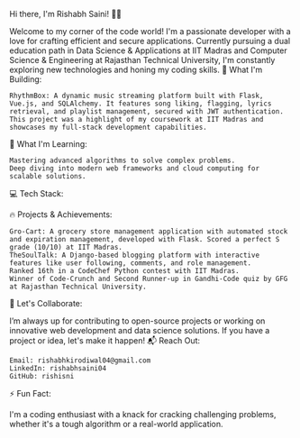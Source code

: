 Hi there, I'm Rishabh Saini! 👨‍💻

Welcome to my corner of the code world! I'm a passionate developer with a love for crafting efficient and secure applications. Currently pursuing a dual education path in Data Science & Applications at IIT Madras and Computer Science & Engineering at Rajasthan Technical University, I'm constantly exploring new technologies and honing my coding skills.
🚀 What I'm Building:

    RhythmBox: A dynamic music streaming platform built with Flask, Vue.js, and SQLAlchemy. It features song liking, flagging, lyrics retrieval, and playlist management, secured with JWT authentication. This project was a highlight of my coursework at IIT Madras and showcases my full-stack development capabilities.

🌱 What I'm Learning:

    Mastering advanced algorithms to solve complex problems.
    Deep diving into modern web frameworks and cloud computing for scalable solutions.

💻 Tech Stack:

🔥 Projects & Achievements:

    Gro-Cart: A grocery store management application with automated stock and expiration management, developed with Flask. Scored a perfect S grade (10/10) at IIT Madras.
    TheSoulTalk: A Django-based blogging platform with interactive features like user following, comments, and role management.
    Ranked 16th in a CodeChef Python contest with IIT Madras.
    Winner of Code-Crunch and Second Runner-up in Gandhi-Code quiz by GFG at Rajasthan Technical University.

🎯 Let's Collaborate:

I’m always up for contributing to open-source projects or working on innovative web development and data science solutions. If you have a project or idea, let's make it happen!
📬 Reach Out:

    Email: rishabhkirodiwal04@gmail.com
    LinkedIn: rishabhsaini04
    GitHub: rishisni

⚡ Fun Fact:

I'm a coding enthusiast with a knack for cracking challenging problems, whether it's a tough algorithm or a real-world application.
